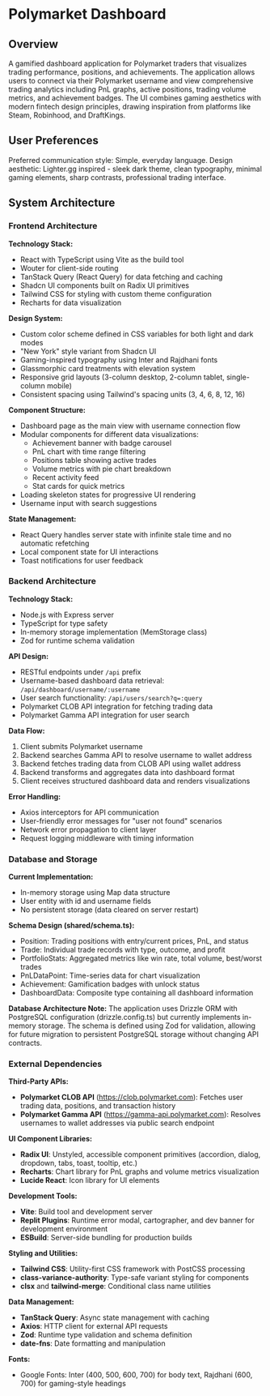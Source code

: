# Polymarket Dashboard

## Overview

A gamified dashboard application for Polymarket traders that visualizes trading performance, positions, and achievements. The application allows users to connect via their Polymarket username and view comprehensive trading analytics including PnL graphs, active positions, trading volume metrics, and achievement badges. The UI combines gaming aesthetics with modern fintech design principles, drawing inspiration from platforms like Steam, Robinhood, and DraftKings.

## User Preferences

Preferred communication style: Simple, everyday language.
Design aesthetic: Lighter.gg inspired - sleek dark theme, clean typography, minimal gaming elements, sharp contrasts, professional trading interface.

## System Architecture

### Frontend Architecture

**Technology Stack:**
- React with TypeScript using Vite as the build tool
- Wouter for client-side routing
- TanStack Query (React Query) for data fetching and caching
- Shadcn UI components built on Radix UI primitives
- Tailwind CSS for styling with custom theme configuration
- Recharts for data visualization

**Design System:**
- Custom color scheme defined in CSS variables for both light and dark modes
- "New York" style variant from Shadcn UI
- Gaming-inspired typography using Inter and Rajdhani fonts
- Glassmorphic card treatments with elevation system
- Responsive grid layouts (3-column desktop, 2-column tablet, single-column mobile)
- Consistent spacing using Tailwind's spacing units (3, 4, 6, 8, 12, 16)

**Component Structure:**
- Dashboard page as the main view with username connection flow
- Modular components for different data visualizations:
  - Achievement banner with badge carousel
  - PnL chart with time range filtering
  - Positions table showing active trades
  - Volume metrics with pie chart breakdown
  - Recent activity feed
  - Stat cards for quick metrics
- Loading skeleton states for progressive UI rendering
- Username input with search suggestions

**State Management:**
- React Query handles server state with infinite stale time and no automatic refetching
- Local component state for UI interactions
- Toast notifications for user feedback

### Backend Architecture

**Technology Stack:**
- Node.js with Express server
- TypeScript for type safety
- In-memory storage implementation (MemStorage class)
- Zod for runtime schema validation

**API Design:**
- RESTful endpoints under `/api` prefix
- Username-based dashboard data retrieval: `/api/dashboard/username/:username`
- User search functionality: `/api/users/search?q=:query`
- Polymarket CLOB API integration for fetching trading data
- Polymarket Gamma API integration for user search

**Data Flow:**
1. Client submits Polymarket username
2. Backend searches Gamma API to resolve username to wallet address
3. Backend fetches trading data from CLOB API using wallet address
4. Backend transforms and aggregates data into dashboard format
5. Client receives structured dashboard data and renders visualizations

**Error Handling:**
- Axios interceptors for API communication
- User-friendly error messages for "user not found" scenarios
- Network error propagation to client layer
- Request logging middleware with timing information

### Database and Storage

**Current Implementation:**
- In-memory storage using Map data structure
- User entity with id and username fields
- No persistent storage (data cleared on server restart)

**Schema Design (shared/schema.ts):**
- Position: Trading positions with entry/current prices, PnL, and status
- Trade: Individual trade records with type, outcome, and profit
- PortfolioStats: Aggregated metrics like win rate, total volume, best/worst trades
- PnLDataPoint: Time-series data for chart visualization
- Achievement: Gamification badges with unlock status
- DashboardData: Composite type containing all dashboard information

**Database Architecture Note:**
The application uses Drizzle ORM with PostgreSQL configuration (drizzle.config.ts) but currently implements in-memory storage. The schema is defined using Zod for validation, allowing for future migration to persistent PostgreSQL storage without changing API contracts.

### External Dependencies

**Third-Party APIs:**
- **Polymarket CLOB API** (https://clob.polymarket.com): Fetches user trading data, positions, and transaction history
- **Polymarket Gamma API** (https://gamma-api.polymarket.com): Resolves usernames to wallet addresses via public search endpoint

**UI Component Libraries:**
- **Radix UI**: Unstyled, accessible component primitives (accordion, dialog, dropdown, tabs, toast, tooltip, etc.)
- **Recharts**: Chart library for PnL graphs and volume metrics visualization
- **Lucide React**: Icon library for UI elements

**Development Tools:**
- **Vite**: Build tool and development server
- **Replit Plugins**: Runtime error modal, cartographer, and dev banner for development environment
- **ESBuild**: Server-side bundling for production builds

**Styling and Utilities:**
- **Tailwind CSS**: Utility-first CSS framework with PostCSS processing
- **class-variance-authority**: Type-safe variant styling for components
- **clsx** and **tailwind-merge**: Conditional class name utilities

**Data Management:**
- **TanStack Query**: Async state management with caching
- **Axios**: HTTP client for external API requests
- **Zod**: Runtime type validation and schema definition
- **date-fns**: Date formatting and manipulation

**Fonts:**
- Google Fonts: Inter (400, 500, 600, 700) for body text, Rajdhani (600, 700) for gaming-style headings